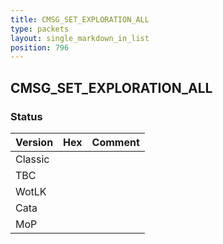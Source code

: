 ```yaml
---
title: CMSG_SET_EXPLORATION_ALL
type: packets
layout: single_markdown_in_list
position: 796
---
```


## CMSG_SET_EXPLORATION_ALL

### Status

Version    | Hex        | Comment
---------- | ---------- | ---------- 
Classic    |            |
TBC        |            |
WotLK      |            |
Cata       |            |
MoP        |            |